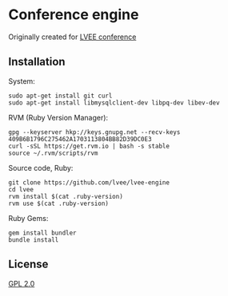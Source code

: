 Conference engine
=================

Originally created for [LVEE conference](http://lvee.org)

Installation
------------

System:

    sudo apt-get install git curl
    sudo apt-get install libmysqlclient-dev libpq-dev libev-dev

RVM (Ruby Version Manager):

    gpg --keyserver hkp://keys.gnupg.net --recv-keys 409B6B1796C275462A1703113804BB82D39DC0E3
    curl -sSL https://get.rvm.io | bash -s stable
    source ~/.rvm/scripts/rvm

Source code, Ruby:

    git clone https://github.com/lvee/lvee-engine
    cd lvee
    rvm install $(cat .ruby-version)
    rvm use $(cat .ruby-version)

Ruby Gems:

    gem install bundler
    bundle install

License
-------

[GPL 2.0](https://www.gnu.org/licenses/gpl-2.0.en.html)
